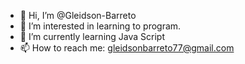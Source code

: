 - 👋 Hi, I’m @Gleidson-Barreto
- 👀 I’m interested in learning to program.
- 🌱 I’m currently learning Java Script 
- 📫 How to reach me: gleidsonbarreto77@gmail.com  

<!---
Gleidson-Barreto/Gleidson-Barreto is a ✨ special ✨ repository because its `README.md` (this file) appears on your GitHub profile.
You can click the Preview link to take a look at your changes.
--->

